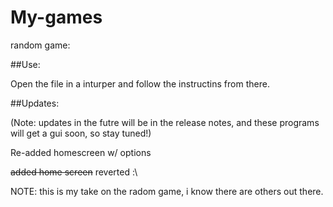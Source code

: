 # My-games
random game:

##Use:

Open the file in a inturper and follow the instructins from there.

##Updates:

(Note: updates in the futre will be in the release notes, and these programs will get a gui soon, so stay tuned!)

Re-added homescreen w/ options

~~added home screen~~ reverted :\

NOTE: this is my take on the radom game, i know there are others out there.
